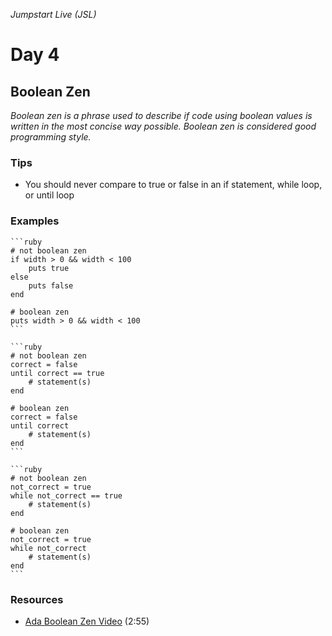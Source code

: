 _Jumpstart Live (JSL)_
# Day 4
## Boolean Zen

_Boolean zen is a phrase used to describe if code using boolean values is written in the most concise way possible. Boolean zen is considered good programming style._

### Tips
* You should never compare to true or false in an if statement, while loop, or until loop

### Examples
	```ruby
	# not boolean zen
	if width > 0 && width < 100
		puts true
	else
		puts false
	end

	# boolean zen
	puts width > 0 && width < 100
	```

	```ruby
	# not boolean zen
	correct = false
	until correct == true
		# statement(s)
	end

	# boolean zen
	correct = false
	until correct
		# statement(s)
	end
	```

	```ruby
	# not boolean zen
	not_correct = true
	while not_correct == true
		# statement(s)
	end

	# boolean zen
	not_correct = true
	while not_correct
		# statement(s)
	end
	```

### Resources
* [Ada Boolean Zen Video](https://adaacademy.hosted.panopto.com/Panopto/Pages/Viewer.aspx?id=1d4f3740-edc2-469a-ac3c-bf980dd649cf) (2:55)
